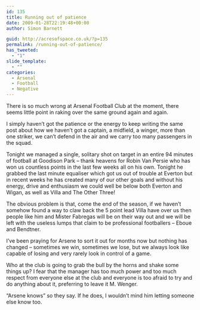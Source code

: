 ```yaml
---
id: 135
title: Running out of patience
date: 2009-01-28T22:19:48+00:00
author: Simon Barnett

guid: http://acresofspace.co.uk/?p=135
permalink: /running-out-of-patience/
has_tweeted:
  - "1"
slide_template:
  - ""
categories:
  - Arsenal
  - Football
  - Negative
---
```

There is so much wrong at Arsenal Football Club at the moment, there seems little point in raking over the same ground again and again.

I simply haven&#8217;t got the patience or the energy to keep writing the same post about how we haven&#8217;t got a captain, a midfield, a winger, more than one striker, we can&#8217;t defend in the air and we carry too many passengers in the squad.

Tonight we managed a single, solitary shot on target in an entire 94 minutes of football at Goodison Park &#8211; thank heavens for Robin Van Persie who has won us countless points in the last few weeks all on his own. Tonight he grabbed the last minute equaliser which got us out of trouble at Everton but in recent weeks he has created many of our other goals and without his energy, drive and enthusiasm we could well be below both Everton and Wigan, as well as Villa and The Other Three!

The obvious problem is that, come the end of the season, if we haven&#8217;t somehow found a way to claw back the 5 point lead Villa have over us then people like him and Mister Fabregas will be on their way out and we will be left with the useless lumps that claim to be professional footballers &#8211; Eboue and Bendtner.

I&#8217;ve been praying for Arsene to sort it out for months now but nothing has changed &#8211; sometimes we win, sometimes we lose, but we always look like capable of losing and very rarely look in control of a game.

Who at the club is going to grab the bull by the horns and shake some things up? I fear that the manager has too much power and too much respect from everyone else at the club and everyone is too afraid to try and do anything about it, preferring to leave it M. Wenger.

&#8220;Arsene knows&#8221; so they say. If he does, I wouldn&#8217;t mind him letting someone else know too.

